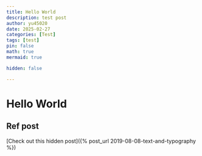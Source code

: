 ```yaml
---
title: Hello World
description: test post
author: yu45020
date: 2025-02-27
categories: [Test]
tags: [test]
pin: false
math: true
mermaid: true

hidden: false 

---
```


# Hello World 

## Ref post 
[Check out this hidden post]({% post_url 2019-08-08-text-and-typography %})